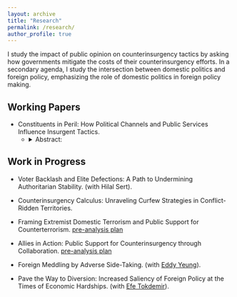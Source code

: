 ```yaml
---
layout: archive
title: "Research"
permalink: /research/
author_profile: true
---
```



I study the impact of public opinion on counterinsurgency tactics by asking how governments mitigate the costs of their counterinsurgency efforts. In a secondary agenda, I study the intersection between domestic politics and foreign policy, emphasizing the role of domestic politics in foreign policy making.


## Working Papers

- Constituents in Peril: How Political Channels and Public Services Influence Insurgent Tactics.
  -   <details>

        <summary>Abstract:</summary>
        Insurgents may risk their constituents' lives and protect themselves by conducting more indirect attacks against incumbent forces. Existing scholarship emphasizes the costs of civilian victimization on the responsible warring party. Extending this line of research, I ask under what conditions insurgent groups accept these costs, risking their own constituents' lives. I posit that insurgents employ riskier tactics that can put constituents' lives in danger when constituents are more likely to support the insurgency because of a lack of political channels and insufficient government public services. I test the implications of this theory using micro-level event data on construction and violence in Iraq from 2004 to 2009, survey data from Mosul after the city's liberation from the Islamic State, and cross-national data from over ninety conflicts from 1989 to 2013. I show that the increase in viable political channels, such as government centers or peace negotiations, exerts a substantial mitigating effect on the likelihood of insurgents engaging in indirect attacks within regions densely populated by their constituents. I also show that insurgents victimize civilians less when they do not provide public services better than the government. These outcomes highlight the broader significance of maintaining open political channels of communication with insurgent constituents and providing public services as the government, as they shape not only the relationship between the government and its citizens but also the dynamics between insurgent groups and their constituents.

     
## Work in Progress
- Voter Backlash and Elite Defections: A Path to Undermining Authoritarian Stability. (with Hilal Sert).

- Counterinsurgency Calculus: Unraveling Curfew Strategies in Conflict-Ridden Territories.
  
- Framing Extremist Domestic Terrorism and Public Support for Counterterrorism. [pre-analysis plan](https://osf.io/x2r6d)

- Allies in Action: Public Support for Counterinsurgency through Collaboration. [pre-analysis plan](https://osf.io/vqzgr)

- Foreign Meddling by Adverse Side-Taking. (with [Eddy Yeung](https://eddy-yeung.github.io/)).

- Pave the Way to Diversion: Increased Saliency of Foreign Policy at the Times of Economic Hardships. (with [Efe Tokdemir](https://www.efetokdemir.com/)).


